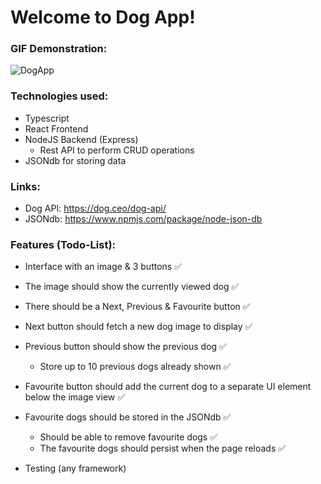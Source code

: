 # Welcome to Dog App!

### GIF Demonstration:
![DogApp](https://user-images.githubusercontent.com/61654084/139784195-ec6daee8-84a1-4b7f-8cfa-92daee6906ab.gif)

### Technologies used:
- Typescript
- React Frontend
- NodeJS Backend (Express)
    - Rest API to perform CRUD operations
- JSONdb for storing data

### Links:
- Dog API: https://dog.ceo/dog-api/
- JSONdb: https://www.npmjs.com/package/node-json-db

### Features (Todo-List):
-  Interface with an image & 3 buttons ✅
- The image should show the currently viewed dog ✅
- There should be a Next, Previous & Favourite button ✅
- Next button should fetch a new dog image to display ✅
- Previous button should show the previous dog ✅
    - Store up to 10 previous dogs already shown ✅
- Favourite button should add the current dog to a separate UI element below the image view ✅


- Favourite dogs should be stored in the JSONdb ✅
    - Should be able to remove favourite dogs ✅
    - The favourite dogs should persist when the page reloads ✅


- Testing (any framework)
